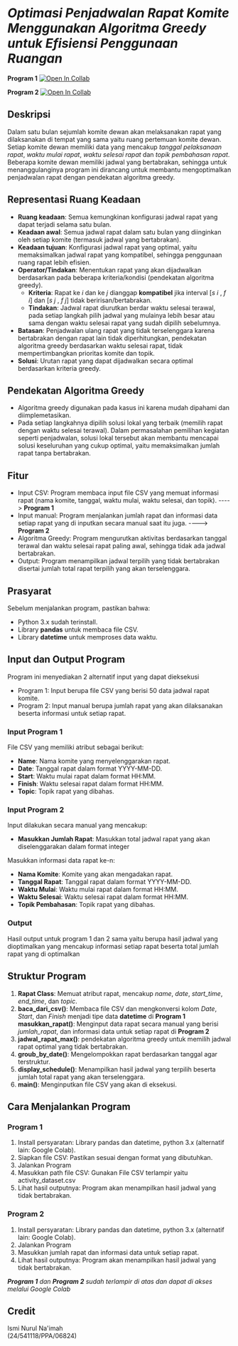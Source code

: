 # _Optimasi Penjadwalan Rapat Komite Menggunakan Algoritma Greedy untuk Efisiensi Penggunaan Ruangan_

**Program 1**
[![Open In Collab](https://colab.research.google.com/assets/colab-badge.svg)](https://colab.research.google.com/drive/1DsTxBywdF8AWQzffikzRj29ZAtTc1pVg?usp=sharing)

**Program 2**
[![Open In Collab](https://colab.research.google.com/assets/colab-badge.svg)](https://colab.research.google.com/drive/1TtfkD6nXbrkMWukomyyFJCvBl38JIR1G?usp=sharing)

## Deskripsi
 Dalam satu bulan sejumlah komite dewan akan melaksanakan rapat yang dilaksanakan di tempat yang sama yaitu ruang pertemuan komite dewan. Setiap komite dewan memiliki data yang mencakup _tanggal pelaksanaan rapat_, _waktu mulai rapat_, _waktu selesai rapat_ dan _topik pembahasan rapat_. Beberapa komite dewan memiliki jadwal yang bertabrakan, sehingga untuk menanggulanginya program ini dirancang untuk membantu mengoptimalkan penjadwalan rapat dengan pendekatan algoritma greedy.
 
## Representasi Ruang Keadaan
- **Ruang keadaan**: Semua kemungkinan konfigurasi jadwal rapat yang dapat terjadi selama satu bulan.
- **Keadaan awal**: Semua jadwal rapat dalam satu bulan yang diinginkan oleh setiap komite (termasuk jadwal yang bertabrakan).
- **Keadaan tujuan**: Konfigurasi jadwal rapat yang optimal, yaitu memaksimalkan jadwal rapat yang kompatibel, sehingga penggunaan ruang rapat lebih efisien.
- **Operator/Tindakan**: Menentukan rapat yang akan dijadwalkan berdasarkan pada beberapa kriteria/kondisi (pendekatan algoritma greedy).
    - **Kriteria**: Rapat ke _i_ dan ke _j_ dianggap **kompatibel** jika interval [_s i_ , _f i_] dan [_s j_ , _f j_] tidak beririsan/bertabrakan.
    - **Tindakan**: Jadwal rapat diurutkan berdar waktu selesai terawal, pada setiap langkah pilih jadwal yang mulainya lebih besar atau sama dengan waktu selesai rapat yang sudah dipilih sebelumnya.
- **Batasan**: Penjadwalan ulang rapat yang tidak terselenggara karena bertabrakan dengan rapat lain tidak diperhitungkan, pendekatan algoritma greedy berdasarkan waktu selesai rapat, tidak mempertimbangkan prioritas komite dan topik.
- **Solusi**: Urutan rapat yang dapat dijadwalkan secara optimal berdasarkan kriteria greedy.

## Pendekatan Algoritma Greedy
- Algoritma greedy digunakan pada kasus ini karena mudah dipahami dan diimplemetasikan. 
- Pada setiap langkahnya dipilih solusi lokal yang terbaik (memilih rapat dengan waktu selesai terawal). Dalam permasalahan pemilihan kegiatan seperti penjadwalan, solusi lokal tersebut akan membantu mencapai solusi keseluruhan yang cukup optimal, yaitu memaksimalkan jumlah rapat tanpa bertabrakan. 

## Fitur
- Input CSV: Program membaca input file CSV yang memuat informasi rapat (nama komite, tanggal, waktu mulai, waktu selesai, dan topik). ----> **Program 1**
- Input manual: Program menjalankan jumlah rapat dan informasi data setiap rapat yang di inputkan secara manual saat itu juga. ----> **Program 2**
- Algoritma Greedy: Program mengurutkan aktivitas berdasarkan tanggal terawal dan waktu selesai rapat paling awal, sehingga tidak ada jadwal bertabrakan.
- Output: Program menampilkan jadwal terpilih yang tidak bertabrakan disertai jumlah total rapat terpilih yang akan terselenggara.

## Prasyarat
Sebelum menjalankan program, pastikan bahwa:
- Python 3.x sudah terinstall.
- Library **pandas** untuk membaca file CSV.
- Library **datetime** untuk memproses data waktu.

## Input dan Output Program
Program ini menyediakan 2 alternatif input yang dapat dieksekusi
- Program 1: Input berupa file CSV yang berisi 50 data jadwal rapat komite.
- Program 2: Input manual berupa jumlah rapat yang akan dilaksanakan beserta informasi untuk setiap rapat.
### Input  Program 1
File CSV yang memiliki atribut sebagai berikut:
- **Name**: Nama komite yang menyelenggarakan rapat.
- **Date**: Tanggal rapat dalam format YYYY-MM-DD.
- **Start**: Waktu mulai rapat dalam format HH:MM.
- **Finish**: Waktu selesai rapat dalam format HH:MM.
- **Topic**: Topik rapat yang dibahas.

### Input Program 2 
Input dilakukan secara manual yang mencakup:
- **Masukkan Jumlah Rapat**: Masukkan total jadwal rapat yang akan diselenggarakan dalam format integer

Masukkan informasi data rapat ke-n:
- **Nama Komite**: Komite yang akan mengadakan rapat.
- **Tanggal Rapat**: Tanggal rapat dalam format YYYY-MM-DD.
- **Waktu Mulai**: Waktu mulai rapat dalam format HH:MM.
- **Waktu Selesai**: Waktu selesai rapat dalam format HH:MM.
- **Topik Pembahasan**: Topik rapat yang dibahas.

### Output
Hasil output untuk program 1 dan 2 sama yaitu berupa hasil jadwal yang dioptimalkan yang mencakup informasi setiap rapat beserta total jumlah rapat yang di optimalkan

## Struktur Program
1. **Rapat Class**: Memuat atribut rapat, mencakup _name_, _date_, _start_time_, _end_time_, dan _topic_. 
2. **baca_dari_csv()**: Membaca file CSV dan mengkonversi kolom _Date_, _Start_, dan _Finish_ menjadi tipe data **datetime** di **Program 1**
    **masukkan_rapat()**: Menginput data rapat secara manual yang berisi _jumlah_rapat_, dan informasi data untuk setiap rapat di **Program 2**
4. **jadwal_rapat_max()**: pendekatan algoritma greedy untuk memilih jadwal rapat optimal yang tidak bertabrakan.
5. **groub_by_date()**: Mengelompokkan rapat berdasarkan tanggal agar terstruktur.
6. **display_schedule()**: Menampilkan hasil jadwal yang terpilih beserta jumlah total rapat yang akan terselenggara.
7.  **main()**: Menginputkan file CSV yang akan di eksekusi.

## Cara Menjalankan Program
### Program 1
1. Install persyaratan: Library pandas dan datetime, python 3.x (alternatif lain: Google Colab).
2. Siapkan file CSV: Pastikan sesuai dengan format yang dibutuhkan.
3. Jalankan Program  
4. Masukkan path file CSV: Gunakan File CSV terlampir yaitu activity_dataset.csv
5. Lihat hasil outputnya: Program akan menampilkan hasil jadwal yang tidak bertabrakan.

### Program 2
1. Install persyaratan: Library pandas dan datetime, python 3.x (alternatif lain: Google Colab).
3. Jalankan Program  
4. Masukkan jumlah rapat dan informasi data untuk setiap rapat.
5. Lihat hasil outputnya: Program akan menampilkan hasil jadwal yang tidak bertabrakan.

_**Program 1** dan **Program 2** sudah terlampir di atas dan dapat di akses melalui Google Colab_

## Credit
Ismi Nurul Na'imah  
(24/541118/PPA/06824)
